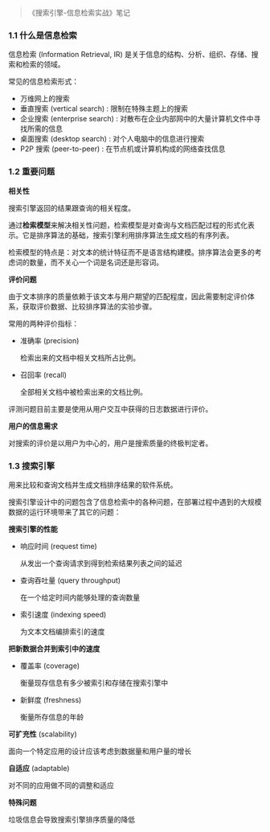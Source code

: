 > 《搜索引擎-信息检索实战》笔记

### 1.1 什么是信息检索

信息检索 (Information Retrieval, IR) 是关于信息的结构、分析、组织、存储、搜索和检索的领域。

常见的信息检索形式：

- 万维网上的搜索
- 垂直搜索 (vertical search) : 限制在特殊主题上的搜索
- 企业搜索 (enterprise search) : 对散布在企业内部网中的大量计算机文件中寻找所需的信息
- 桌面搜索 (desktop search) : 对个人电脑中的信息进行搜索
- P2P 搜索 (peer-to-peer) : 在节点机或计算机构成的网络查找信息



### 1.2 重要问题

**相关性**

搜索引擎返回的结果跟查询的相关程度。

通过**检索模型**来解决相关性问题，检索模型是对查询与文档匹配过程的形式化表示。它是排序算法的基础，搜索引擎利用排序算法生成文档的有序列表。

检索模型的特点是：对文本的统计特征而不是语言结构建模。排序算法会更多的考虑词的数量，而不关心一个词是名词还是形容词。

**评价问题**

由于文本排序的质量依赖于该文本与用户期望的匹配程度，因此需要制定评价体系，获取评价数据、比较排序算法的实验步骤。

常用的两种评价指标：

- 准确率 (precision)

  检索出来的文档中相关文档所占比例。

- 召回率 (recall)

  全部相关文档中被检索出来的文档比例。

评测问题目前主要是使用从用户交互中获得的日志数据进行评价。

**用户的信息需求**

对搜索的评价是以用户为中心的，用户是搜索质量的终极判定者。

### 1.3 搜索引擎

用来比较和查询文档并生成文档排序结果的软件系统。

搜索引擎设计中的问题包含了信息检索中的各种问题，在部署过程中遇到的大规模数据的运行环境带来了其它的问题：

**搜索引擎的性能**

- 响应时间 (request time)

  从发出一个查询请求到得到检索结果列表之间的延迟

- 查询吞吐量 (query throughput)

  在一个给定时间内能够处理的查询数量

- 索引速度 (indexing speed)

  为文本文档编排索引的速度

**把新数据合并到索引中的速度**

  - 覆盖率 (coverage)

    衡量现存信息有多少被索引和存储在搜索引擎中

  - 新鲜度 (freshness)

    衡量所存信息的年龄

**可扩充性** (scalability)

面向一个特定应用的设计应该考虑到数据量和用户量的增长

**自适应** (adaptable)

对不同的应用做不同的调整和适应

**特殊问题**

垃圾信息会导致搜索引擎排序质量的降低

